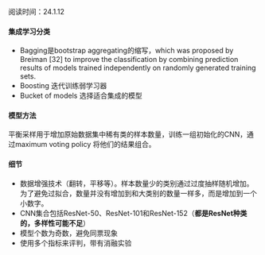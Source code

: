 
阅读时间：24.1.12

#### 集成学习分类
+ Bagging是bootstrap aggregating的缩写，which was proposed by Breiman [32] to improve the classification by combining prediction results of models trained independently on randomly generated training sets. 
+ Boosting 迭代训练弱学习器
+ Bucket of models  选择适合集成的模型

#### 模型方法
平衡采样用于增加原始数据集中稀有类的样本数量，训练一组初始化的CNN，通过maximum voting policy 将他们的结果组合。

#### 细节
+ 数据增强技术（翻转，平移等）。样本数量少的类别通过过度抽样随机增加。为了避免过拟合，数量并没有增加到和大类别的数量一样多，而是增加到一个小数字。
+ CNN集合包括ResNet-50、ResNet-101和ResNet-152（**都是ResNet种类的，多样性可能不足**）
+ 模型个数为奇数，避免同票现象
+ 使用多个指标来评判，带有消融实验